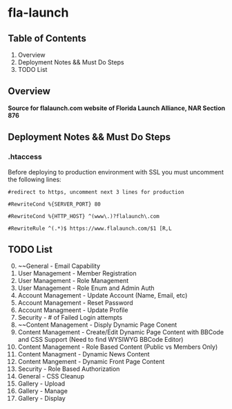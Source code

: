 # fla-launch



## Table of Contents
1. Overview
2. Deployment Notes && Must Do Steps
3. TODO List


## Overview
**Source for flalaunch.com website of Florida Launch Alliance, NAR Section 876**

## Deployment Notes && Must Do Steps

### .htaccess

Before deploying to production environment with SSL you must uncomment the following lines:

`#redirect to https, uncomment next 3 lines for production`

`#RewriteCond %{SERVER_PORT} 80`

`#RewriteCond %{HTTP_HOST} ^(www\.)?flalaunch\.com`

`#RewriteRule ^(.*)$ https://www.flalaunch.com/$1 [R,L`

## TODO List
0. ~~General - Email Capability
1. User Management - Member Registration
2. User Management - Role Management
3. User Management - Role Enum and Admin Auth
4. Account Management - Update Account (Name, Email, etc)
5. Account Management - Reset Password
6. Account Managmeent - Update Profile
7. Security - # of Failed Login attempts
8. ~~Content Management - Disply Dynamic Page Conent
9. Content Management - Create/Edit Dynamic Page Content with BBCode and CSS Support (Need to find WYSIWYG BBCode Editor)
10. Content Management - Role Based Content (Public vs Members Only)
11. Content Managment - Dynamic News Content
12. Content Mangement - Dynamic Front Page Content
13. Security - Role Based Authorization
14. General - CSS Cleanup
15. Gallery - Upload
16. Gallery - Manage
17. Gallery - Display

